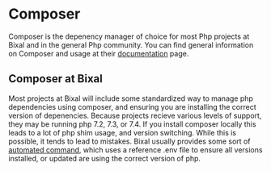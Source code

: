 # Composer

Composer is the depenency manager of choice for most Php projects at Bixal and in the general Php community. You can find general information on Composer and usage at their [documentation](https://getcomposer.org/doc/) page.

## Composer at Bixal

Most projects at Bixal will include some standardized way to manage php dependencies using composer, and ensuring you are installing the correct version of depenencies. Because projects recieve various levels of support, they may be running php 7.2, 7.3, or 7.4. If you install composer locally this leads to a lot of php shim usage, and version switching. While this is possible, it tends to lead to mistakes. Bixal usually provides some sort of [automated command](https://github.com/Bixal/drupal-project/blob/8.x/Makefile#L54), which uses a reference .env file to ensure all versions installed, or updated are using the correct version of php.
